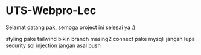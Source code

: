 # UTS-Webpro-Lec
Selamat datang pak, semoga project ini selesai ya :)

styling pake tailwind
bikin branch masing2 
connect pake mysqli
jangan lupa security sql injection
jangan asal push
